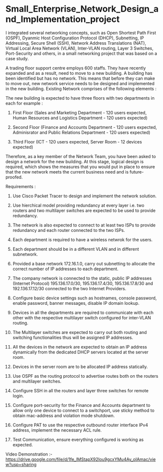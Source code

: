 # Small_Enterprise_Network_Design_and_Implementation_project



I integrated several networking concepts, such as Open Shortest Path First (OSPF), Dyanmic Host Configuration Protocol (DHCP), Subnetting, IP Addressing, Secure Shell (SSH), Network Address Translations (NAT), Virtual Local Area Network (VLAN), Inter-VLAN routing, Layer 3 Switches, Port-Security and others, in a small networking project that was based on a case study.




A trading floor support centre employs 600 staffs. They have recently expanded and as a result, need to move to a new building. A building has been identified but has no network. This means that before they can make to move out, new network service needs to be designed and implemented in the new building. Existing Network comprises of the following elements :





The new building is expected to have three floors with two departments in each for example :





1) First Floor (Sales and Marketing Department - 120 users expected, Human Resources and Logistics Department - 120 users expected)




2) Second Floor (Finance and Accounts Department - 120 users expected, Adminisrator and Public Relations Department - 120 users expected)





3) Third Floor (ICT - 120 users expected, Server Room - 12 devices expected)





Therefore, as a key member of the Network Team, you have been asked to design a network for the new building. At this stage, logical design is required, which shows the measures that you would put in place to ensure that the new network meets the current business need and is future-proofed.





Requirements :





1) Use Cisco Packet Tracer to design and implement the network solution.





2) Use hierchical model providing redundancy at every layer i.e. two routers and two multilayer switches are expected to be used to provide redundancy.





3) The network is also expected to connect to at least two ISPs to provide redundancy and each router connected to the two ISPs.





4) Each department is required to have a wireless netwrok for the users.





5) Each department should be in a different VLAN and in different subnetwork.





6) Provided a base network 172.16.1.0, carry out subnetting to allocate the correct number of IP addresses to each department.





7) The company network is connected to the static, public IP addresses (Internet  Protocol) 195.136.17.0/30, 195.136.17.4/30, 195.136.17.8/30 and 192.136.17.12/30 connected to the two Internet Providers.





8) Configure basic device settings such as hostnames, console password, enable password, banner messages, disable IP domain lookup.





9) Devices in all the departments are required to communicate with each other with the respective multilayer switch configured for inter-VLAN routing.





10) The Multilayer switches are expected to carry out both routing and switching functionalities thus will be assigned IP addresses.





11) All the devices in the network are expected to obtain an IP address dynamically from the dedicated DHCP servers located at the server room.





12) Devices in the server room are to be allocated IP address statically.







13) Use OSPF as the routing protocol to advertise routes both on the routers and multilayer switches.





14) Configure SSH in all the routers and layer three switches for remote login.





15) Configure port-security for the Finance and Accounts department to allow only one device to connect to a switchport, use sticky method to obtain mac-address and violation mode shutdown.







16) Configure PAT to use the respective outbound router interface IPv4 address, implement the necessary ACL rule.









17) Test Communication, ensure everything configured is working as expected.





Video Demonstration :- https://drive.google.com/file/d/1fe_lMStapX92Iou9gcxYMu4Ay_oIAmac/view?usp=sharing
